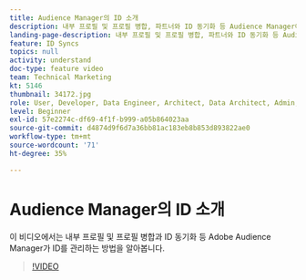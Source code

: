 ```yaml
---
title: Audience Manager의 ID 소개
description: 내부 프로필 및 프로필 병합, 파트너와 ID 동기화 등 Audience Manager이 ID를 관리하는 방법을 알아봅니다.
landing-page-description: 내부 프로필 및 프로필 병합, 파트너와 ID 동기화 등 Audience Manager이 ID를 관리하는 방법을 알아봅니다.
feature: ID Syncs
topics: null
activity: understand
doc-type: feature video
team: Technical Marketing
kt: 5146
thumbnail: 34172.jpg
role: User, Developer, Data Engineer, Architect, Data Architect, Admin, Leader
level: Beginner
exl-id: 57e2274c-df69-4f1f-b999-a05b864023aa
source-git-commit: d4874d9f6d7a36bb81ac183eb8b853d893822ae0
workflow-type: tm+mt
source-wordcount: '71'
ht-degree: 35%

---
```


# Audience Manager의 ID 소개

이 비디오에서는 내부 프로필 및 프로필 병합과 ID 동기화 등 Adobe Audience Manager가 ID를 관리하는 방법을 알아봅니다.

>[!VIDEO](https://video.tv.adobe.com/v/34172/?quality=12)
